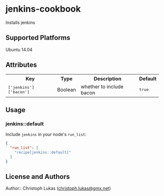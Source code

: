 # jenkins-cookbook

Installs jenkins

## Supported Platforms

Ubuntu 14.04

## Attributes

<table>
  <tr>
    <th>Key</th>
    <th>Type</th>
    <th>Description</th>
    <th>Default</th>
  </tr>
  <tr>
    <td><tt>['jenkins']['bacon']</tt></td>
    <td>Boolean</td>
    <td>whether to include bacon</td>
    <td><tt>true</tt></td>
  </tr>
</table>

## Usage

### jenkins::default

Include `jenkins` in your node's `run_list`:

```json
{
  "run_list": [
    "recipe[jenkins::default]"
  ]
}
```

## License and Authors

Author:: Christoph Lukas (<christoph.lukas@gmx.net>)
